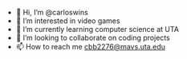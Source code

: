 - 👋 Hi, I’m @carloswins
- 👀 I’m interested in video games
- 🌱 I’m currently learning computer science at UTA
- 💞️ I’m looking to collaborate on coding projects
- 📫 How to reach me cbb2276@mavs.uta.edu

<!---
carloswins/carloswins is a ✨ special ✨ repository because its `README.md` (this file) appears on your GitHub profile.
You can click the Preview link to take a look at your changes.
--->

